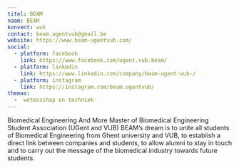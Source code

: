 ```yaml
---
titel: BEAM
naam: BEAM
konvent: wvk
contact: beam.ugentvub@gmail.be
website: https://www.beam-ugentvub.com/
social:
  - platform: facebook
    link: https://www.facebook.com/ugent.vub.beam/
  - platform: linkedin
    link: https://www.linkedin.com/company/beam-ugent-vub-/
  - platform: instagram
    link: https://instagram.com/beam.ugentvub/
themas:
  -  wetenschap en techniek
---
```


Biomedical Engineering And More
Master of Biomedical Engineering Student Association (UGent and VUB)
BEAM’s dream is to unite all students of Biomedical Engineering from Ghent university and VUB, to establish a direct link between companies and students, to allow alumni to stay in touch and to carry out the message of the biomedical industry towards future students.
